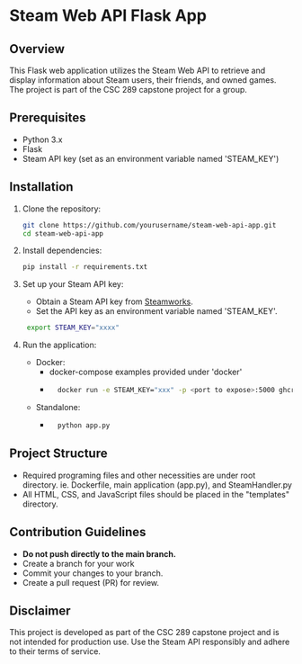 # Steam Web API Flask App

## Overview
This Flask web application utilizes the Steam Web API to retrieve and display information about Steam users, their friends, and owned games. The project is part of the CSC 289 capstone project for a group.

## Prerequisites
- Python 3.x
- Flask
- Steam API key (set as an environment variable named 'STEAM_KEY')

## Installation
1. Clone the repository:
   ```bash
   git clone https://github.com/yourusername/steam-web-api-app.git
   cd steam-web-api-app
   ```

2. Install dependencies:
   ```bash
   pip install -r requirements.txt
   ```

3. Set up your Steam API key:
   - Obtain a Steam API key from [Steamworks](https://steamcommunity.com/dev/apikey).
   - Set the API key as an environment variable named 'STEAM_KEY'.
   ```bash
    export STEAM_KEY="xxxx"
   ```

4. Run the application:
    - Docker:
        - docker-compose examples provided under 'docker'
        - ```bash
            docker run -e STEAM_KEY="xxx" -p <port to expose>:5000 ghcr.io/buttercheetah/gamekit:latest
            ```
    - Standalone:
        - ```bash
            python app.py
            ```

## Project Structure
- Required programing files and other necessities are under root directory. ie. Dockerfile, main application (app.py), and SteamHandler.py 
- All HTML, CSS, and JavaScript files should be placed in the "templates" directory.

## Contribution Guidelines
- **Do not push directly to the main branch.**
- Create a branch for your work
- Commit your changes to your branch.
- Create a pull request (PR) for review.


## Disclaimer
This project is developed as part of the CSC 289 capstone project and is not intended for production use. Use the Steam API responsibly and adhere to their terms of service.
